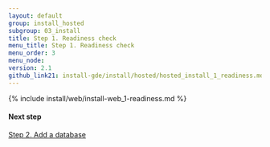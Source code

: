 ```yaml
---
layout: default
group: install_hosted
subgroup: 03_install
title: Step 1. Readiness check
menu_title: Step 1. Readiness check
menu_order: 3
menu_node: 
version: 2.1
github_link21: install-gde/install/hosted/hosted_install_1_readiness.md
---
```


{% include install/web/install-web_1-readiness.md %}

#### Next step
<a href="{{ site.gdeurl21 }}install-gde/install/hosted/hosted_install_2_db.html">Step 2. Add a database</a>


